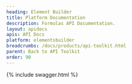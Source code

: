 ```yaml
---
heading: Element Builder
title: Platform Documentation
description: Formulas API Documentation.
layout: apidocs
apis: API Docs
platform: elementsbuilder
breadcrumbs: /docs/products/api-toolkit.html
parent: Back to API Toolkit
order: 90
---
```


{% include swagger.html %}
